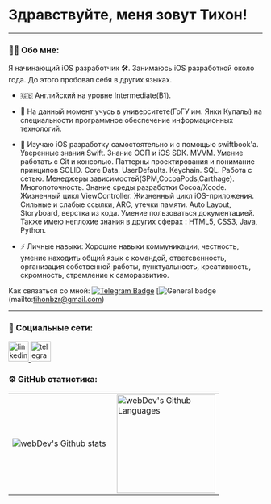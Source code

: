 # Здравствуйте, меня зовут Тихон!

---

### :man_technologist: Обо мне:
Я начинающий iOS разработчик 🛠️. Занимаюсь iOS разработкой около года. До этого пробовал себя в других языках.

- 🇬🇧 Английский на уровне Intermediate(B1).

- 🏫 На данный момент учусь в университете(ГрГУ им. Янки Купалы) на специальности программное обеспечение информационных технологий.

- 🔭 Изучаю iOS разработку самостоятельно и с помощью swiftbook'a. Уверенные знания Swift. Знание ООП и iOS SDK. MVVM. Умение работать с Git и консолью. Паттерны проектирования и понимание принципов SOLID. Core Data. UserDefaults.  Keychain. SQL. Работа с сетью. Менеджеры зависимостей(SPM,CocoaPods,Carthage). Многопоточность. Знание среды разработки Cocoa/Xcode. Жизненный цикл ViewController. Жизненный цикл iOS-приложения. Сильные и слабые ссылки, ARC, утечки памяти. Auto Layout, Storyboard, верстка из кода. Умение пользоваться документацией. Также имею неплохие знания в других сферах : HTML5, CSS3, Java, Python.

- ⚡️ Личные навыки: Хорошие навыки коммуникации, честность, умение находить общий язык с командой, ответсвенность, организация собственной работы, пунктуальность, креативность, скромность, стремление к саморазвитию.

Как связаться со мной: [![Telegram Badge](https://img.shields.io/badge/-tihonbazar-blue?style=flat&logo=Telegram&logoColor=white)](https://t.me/yato_n0ragami) [![General badge](https://img.shields.io/badge/Gmail-D14836?style=for-the-badge&logo=gmail&logoColor=white)(mailto:tihonbzr@gmail.com)

---

### 🤝 Социальные сети:
<div id="badges">
    <a href="https://www.linkedin.com/in/тихон-базар-043b2a262/" target="_blank">
      <img src="https://cdn-icons-png.flaticon.com/512/2504/2504799.png" width="40" height="40" alt="linkedin" />
    </a>
    <a href="https://t.me/younglorrd" target="_blank">
      <img src="https://cdn-icons-png.flaticon.com/512/2111/2111646.png" width="40" height="40" alt="telegram group" />
    </a>
</div>


### ⚙️ GitHub статистика:

<table>
  <tr>
    <td>
      <img align="left" src="http://github-readme-streak-stats.herokuapp.com?user=tihon2005&theme=dark&background=000000" alt="webDev's Github stats" />
    </td>
    <td>
      <img height="195px" align="right" alt="webDev's Github Languages" src="https://github-readme-stats-sigma-five.vercel.app/api/top-langs/?username=tihon2005&layout=compact&theme=vision-friendly-dark" />
    </td>
  </tr>
</table>

